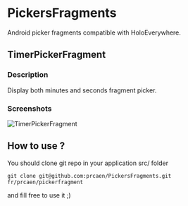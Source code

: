 # PickersFragments

Android picker fragments compatible with HoloEverywhere. 

## TimerPickerFragment

### Description
Display both minutes and seconds fragment picker.

### Screenshots
![TimerPickerFragment](http://cloud.github.com/downloads/prcaen/PickersFragments/timer_picker.png)

## How to use ?
You should clone git repo in your application src/ folder
```
git clone git@github.com:prcaen/PickersFragments.git fr/prcaen/pickerfragment
```
and fill free to use it ;)